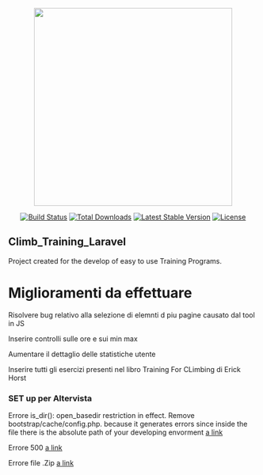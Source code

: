 <p align="center"><img src="https://res.cloudinary.com/dtfbvvkyp/image/upload/v1566331377/laravel-logolockup-cmyk-red.svg" width="400"></p>

<p align="center">
<a href="https://travis-ci.org/laravel/framework"><img src="https://travis-ci.org/laravel/framework.svg" alt="Build Status"></a>
<a href="https://packagist.org/packages/laravel/framework"><img src="https://poser.pugx.org/laravel/framework/d/total.svg" alt="Total Downloads"></a>
<a href="https://packagist.org/packages/laravel/framework"><img src="https://poser.pugx.org/laravel/framework/v/stable.svg" alt="Latest Stable Version"></a>
<a href="https://packagist.org/packages/laravel/framework"><img src="https://poser.pugx.org/laravel/framework/license.svg" alt="License"></a>
</p>

## Climb_Training_Laravel
Project created for the develop of easy to use Training Programs.

# Miglioramenti da effettuare
Risolvere bug relativo alla selezione di elemnti d piu pagine causato dal tool in JS<br>

Inserire controlli sulle ore e sui min max<br>

Aumentare il dettaglio delle statistiche utente<br>

Inserire tutti gli esercizi presenti nel libro Training For CLimbing di Erick Horst<br>


### SET up per Altervista 

Errore is_dir(): open_basedir restriction in effect.
Remove bootstrap/cache/config.php. because it generates errors since inside the file there is the absolute path of your developing envorment
[a link](http://forum.it.altervista.org/php-mysql-e-apache-htaccess/288179-laravel-problemi-relativi-path.html)

Errore 500
[a link](http://forum.it.altervista.org/php-mysql-e-apache-htaccess/282797-errore-500-installazione-laravel.html)

Errore file .Zip
[a link](http://forum.it.altervista.org/php-mysql-e-apache-htaccess/288176-laravel-caricamento-sito-impossibile.html)
